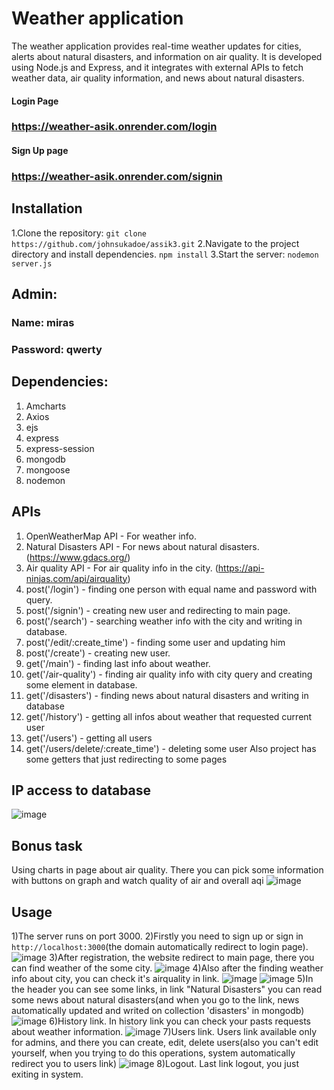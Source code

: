# Weather application
The weather application provides real-time weather updates for cities, alerts about natural disasters, and information on air quality. It is developed using Node.js and Express, and it integrates with external APIs to fetch weather data, air quality information, and news about natural disasters.
#### Login Page
### https://weather-asik.onrender.com/login
#### Sign Up page
### https://weather-asik.onrender.com/signin

## Installation
1.Clone the repository:
``` git clone https://github.com/johnsukadoe/assik3.git ```
2.Navigate to the project directory and install dependencies.
``` npm install ```
3.Start the server:
``` nodemon server.js ```

## Admin:
### Name: miras
### Password: qwerty

## Dependencies:
1. Amcharts
2. Axios
3. ejs
4. express
5. express-session
6. mongodb
7. mongoose
8. nodemon

## APIs
1. OpenWeatherMap API - For weather info.
2. Natural Disasters API - For news about natural disasters. (https://www.gdacs.org/)
3. Air quality API - For air quality info in the city. (https://api-ninjas.com/api/airquality)
4. post('/login') - finding one person with equal name and password with query.
5. post('/signin') - creating new user and redirecting to main page.
6. post('/search') - searching weather info with the city and writing in database.
7. post('/edit/:create_time') - finding some user and updating him
8. post('/create') - creating new user.
9. get('/main') - finding last info about weather.
10. get('/air-quality') - finding air quality info with city query and creating some element in database.
11. get('/disasters') - finding news about natural disasters and writing in database
12. get('/history') - getting all infos about weather that requested current user
13. get('/users') - getting all users
14. get('/users/delete/:create_time') - deleting some user
    Also project has some getters that just redirecting to some pages

## IP access to database
![image](https://github.com/johnsukadoe/assik3/assets/116514476/e6c3b13c-7c1f-4197-9abe-50fa5afe2455)

## Bonus task
Using charts in page about air quality. There you can pick some information with buttons on graph and watch quality of air and overall aqi
![image](https://github.com/johnsukadoe/assik3/assets/116514476/c940eded-1cf5-4b0f-9803-8a3b27fb2bde)

## Usage
1)The server runs on port 3000.
2)Firstly you need to sign up or sign in ``` http://localhost:3000 ```(the domain automatically redirect to login page).
![image](https://github.com/johnsukadoe/assik3/assets/116514476/3848afe6-8fa8-498c-9040-964c6a296dbe)
3)After registration, the website redirect to main page, there you can find weather of the some city.
![image](https://github.com/johnsukadoe/assik3/assets/116514476/0b61b3c4-d68f-4f6b-9a5d-8c091017a2b5)
4)Also after the finding weather info about city, you can check it's airquality in link.
![image](https://github.com/johnsukadoe/assik3/assets/116514476/d7eb97bd-ecc7-4ff7-8336-a702a0811fdf)
![image](https://github.com/johnsukadoe/assik3/assets/116514476/c940eded-1cf5-4b0f-9803-8a3b27fb2bde)
5)In the header you can see some links, in link "Natural Disasters" you can read some news about natural disasters(and when you go to the link, news automatically updated and writed on collection 'disasters' in mongodb)
![image](https://github.com/johnsukadoe/assik3/assets/116514476/28f734f8-5446-4f28-9809-cdda04276a8c)
6)History link. In history link you can check your pasts requests about weather information.
![image](https://github.com/johnsukadoe/assik3/assets/116514476/e3dbc3ac-ec3a-4eed-80f0-6fc38f02d2b1)
7)Users link. Users link available only for admins, and there you can create, edit, delete users(also you can't edit yourself, when you trying to do this operations, system automatically redirect you to users link)
![image](https://github.com/johnsukadoe/assik3/assets/116514476/78038f8d-2e13-4579-b80e-de81600dc011)
8)Logout. Last link logout, you just exiting in system.







